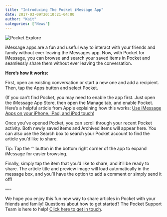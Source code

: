 ```yaml
---
title: "Introducing The Pocket iMessage App"
date: 2017-03-09T20:10:21-04:00
author: "Kait"
categories: ["News"]
---
```


![Pocket Explore](/img/uploads/imessage-lineup.png)

iMessage apps are a fun and useful way to interact with your friends and family without ever leaving the Messages app. Now, with Pocket for iMessage, you can browse and search your saved items in Pocket and seamlessly share them without ever leaving the conversation.

**Here’s how it works:**

First, open an existing conversation or start a new one and add a recipient. Then, tap the Apps button and select Pocket.

(If you can’t find Pocket, you may need to enable the app first. Just open the iMessage App Store, then open the Manage tab, and enable Pocket. Here’s a helpful article from Apple explaining how this works: [Use iMessage Apps on your iPhone, iPad, and iPod touch](https://support.apple.com/en-us/HT206906))

Once you’ve opened Pocket, you can scroll through your recent Pocket activity. Both newly saved items and Archived items will appear here. You can also use the Search box to search your Pocket account to find the article you’d like to share.

Tip: Tap the ⌃ button in the bottom right corner of the app to expand iMessage for easier browsing.

Finally, simply tap the item that you’d like to share, and it’ll be ready to share. The article title and preview image will load automatically in the message box, and you’ll have the option to add a comment or simply send it off!

—-

We hope you enjoy this fun new way to share articles in Pocket with your friends and family! Questions about how to get started? The Pocket Support Team is here to help! [Click here to get in touch](https://getpocket.com/contact_support?subject=Help%20with%20Pocket%20for%20iMessage).
